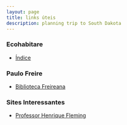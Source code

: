 ```yaml
---
layout: page
title: links úteis
description: planning trip to South Dakota
---
```



### Ecohabitare

- [Índice](biblioteca/ecohabitare/index.md)



### Paulo Freire

- [Biblioteca Freireana](pages/freire.md)


### Sites Interessantes

- [Professor Henrique Fleming](http://www.hfleming.com)
